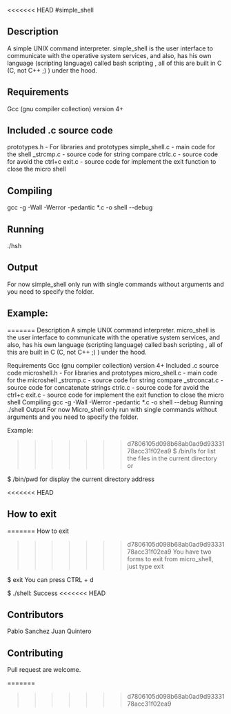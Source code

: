 <<<<<<< HEAD
#simple_shell

## Description
A simple UNIX command interpreter. simple_shell is the user interface to communicate with the operative system services, and also, has his own language (scripting language) called bash scripting , all of this are built in C (C, not C++ ;) ) under the hood.

## Requirements
Gcc (gnu compiler collection) version 4+

## Included .c source code
prototypes.h - For libraries and prototypes
simple_shell.c - main code for the shell
_strcmp.c - source code for string compare
ctrlc.c - source code for avoid the ctrl+c
exit.c - source code for implement the exit function to close the micro shell

## Compiling
gcc -g -Wall -Werror -pedantic *.c -o shell --debug

## Running
./hsh

## Output
For now simple_shell only run with single commands without arguments and you need to specify the folder.

## Example:
=======
Description
A simple UNIX command interpreter. micro_shell is the user interface to communicate with the
operative system services, and also, has his own language (scripting language) called bash scripting
, all of this are built in C (C, not C++ ;) ) under the hood.

Requirements
Gcc (gnu compiler collection) version 4+
Included .c source code
microshell.h - For libraries and prototypes
micro_shell.c - main code for the microshell
_strcmp.c - source code for string compare
_strconcat.c - source code for concatenate strings
ctrlc.c - source code for avoid the ctrl+c
exit.c - source code for implement the exit function to close the micro shell
Compiling
gcc -g -Wall -Werror -pedantic *.c -o shell --debug
Running
./shell
Output
For now Micro_shell only run with single commands without arguments and you need to specify
the folder.

Example:
>>>>>>> d7806105d098b68ab0ad9d9333178acc31f02ea9
$ /bin/ls
for list the files in the current directory or

$ /bin/pwd
for display the current directory address

<<<<<<< HEAD
## How to exit
=======
How to exit
>>>>>>> d7806105d098b68ab0ad9d9333178acc31f02ea9
You have two forms to exit from micro_shell, just type exit

$ exit
You can press CTRL + d

$ ./shell: Success
<<<<<<< HEAD

## Contributors
Pablo Sanchez
Juan Quintero

## Contributing
Pull request are welcome.


=======
>>>>>>> d7806105d098b68ab0ad9d9333178acc31f02ea9
